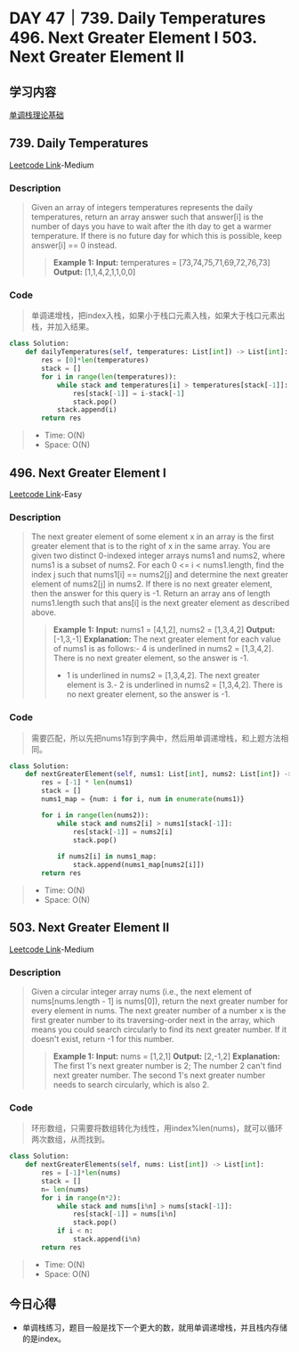 # DAY 47｜739. Daily Temperatures 496. Next Greater Element I 503. Next Greater Element II
## 学习内容
[单调栈理论基础](https://programmercarl.com/0739.%E6%AF%8F%E6%97%A5%E6%B8%A9%E5%BA%A6.html)
## 739. Daily Temperatures
[Leetcode Link](https://leetcode.cn/problems/daily-temperatures/description/)-Medium
### Description
>Given an array of integers temperatures represents the daily temperatures, return an array answer such that answer[i] is the number of days you have to wait after the ith day to get a warmer temperature.
>If there is no future day for which this is possible, keep answer[i] == 0 instead.
>>**Example 1:**
>>**Input:**
>>temperatures = [73,74,75,71,69,72,76,73]
>>**Output:**
>>[1,1,4,2,1,1,0,0]
### Code
>单调递增栈，把index入栈，如果小于栈口元素入栈，如果大于栈口元素出栈，并加入结果。
```python
class Solution:
    def dailyTemperatures(self, temperatures: List[int]) -> List[int]:
        res = [0]*len(temperatures)
        stack = []
        for i in range(len(temperatures)):
            while stack and temperatures[i] > temperatures[stack[-1]]:
                res[stack[-1]] = i-stack[-1]
                stack.pop()
            stack.append(i)
        return res
```
> - Time: O(N)
> - Space: O(N)
## 496. Next Greater Element I
[Leetcode Link](https://leetcode.cn/problems/next-greater-element-i/description/)-Easy
### Description
>The next greater element of some element x in an array is the first greater element that is to the right of x in the same array.
>You are given two distinct 0-indexed integer arrays nums1 and nums2, where nums1 is a subset of nums2.
>For each 0 <= i < nums1.length, find the index j such that nums1[i] == nums2[j] and determine the next greater element of nums2[j] in nums2. If there is no next greater element, then the answer for this query is -1.
>Return an array ans of length nums1.length such that ans[i] is the next greater element as described above.
>>**Example 1:**
>>**Input:**
>>nums1 = [4,1,2], nums2 = [1,3,4,2]
>>**Output:**
>>[-1,3,-1]
>>**Explanation:**
>>The next greater element for each value of nums1 is as follows:- 4 is underlined in nums2 = [1,3,4,2]. There is no next greater element, so the answer is -1.
>>- 1 is underlined in nums2 = [1,3,4,2]. The next greater element is 3.- 2 is underlined in nums2 = [1,3,4,2]. There is no next greater element, so the answer is -1.
### Code
>需要匹配，所以先把nums1存到字典中，然后用单调递增栈，和上题方法相同。
```python
class Solution:
    def nextGreaterElement(self, nums1: List[int], nums2: List[int]) -> List[int]:
        res = [-1] * len(nums1)
        stack = []
        nums1_map = {num: i for i, num in enumerate(nums1)}

        for i in range(len(nums2)):
            while stack and nums2[i] > nums1[stack[-1]]:
                res[stack[-1]] = nums2[i]
                stack.pop()
            
            if nums2[i] in nums1_map:
                stack.append(nums1_map[nums2[i]])
        return res
```
> - Time: O(N)
> - Space: O(N)
## 503. Next Greater Element II
[Leetcode Link](https://leetcode.cn/problems/next-greater-element-ii/description/)-Medium
### Description
>Given a circular integer array nums (i.e., the next element of nums[nums.length - 1] is nums[0]), return the next greater number for every element in nums.
>The next greater number of a number x is the first greater number to its traversing-order next in the array, which means you could search circularly to find its next greater number. If it doesn't exist, return -1 for this number.
>>**Example 1:**
>>**Input:**
>>nums = [1,2,1]
>>**Output:**
>>[2,-1,2]
>>**Explanation:**
>>The first 1's next greater number is 2; The number 2 can't find next greater number. The second 1's next greater number needs to search circularly, which is also 2.
### Code
>环形数组，只需要将数组转化为线性，用index%len(nums)，就可以循环两次数组，从而找到。
```python
class Solution:
    def nextGreaterElements(self, nums: List[int]) -> List[int]:
        res = [-1]*len(nums)
        stack = []
        n= len(nums)
        for i in range(n*2):
            while stack and nums[i%n] > nums[stack[-1]]:
                res[stack[-1]] = nums[i%n]
                stack.pop()
            if i < n:
                stack.append(i%n)
        return res
```
> - Time: O(N)
> - Space: O(N)
## 今日心得
- 单调栈练习，题目一般是找下一个更大的数，就用单调递增栈，并且栈内存储的是index。
